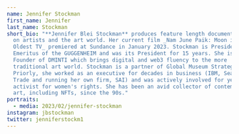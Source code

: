 ```yaml
---
name: Jennifer Stockman
first_name: Jennifer
last_name: Stockman
short_bio: "**Jennifer Blei Stockman** produces feature length documentary films
  on artists and the art world. Her current film _Nam June Paik: Moon is the
  Oldest TV_ premiered at Sundance in January 2023. Stockman is President
  Emeritus of the GUGGENHEIM and was its President for 15 years. She is a
  Founder of DMINTI which brings digital and web3 fluency to the more
  traditional art world. Stockman is a partner of Global Museum Strategy Group.
  Priorly, she worked as an executive for decades in business (IBM, Sears World
  Trade and running her own firm, SAI) and was actively involved for years as an
  activist for women's rights. She has been an avid collector of contemporary
  art, including NFTs, since the 90s."
portraits:
  - media: 2023/02/jennifer-stockman
instagram: jbstockman
twitter: jenniferstockm1
---
```

